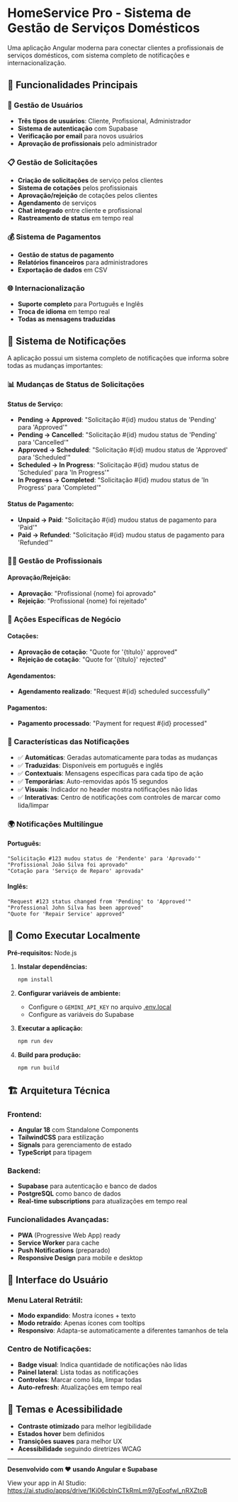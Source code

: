 # HomeService Pro - Sistema de Gestão de Serviços Domésticos

Uma aplicação Angular moderna para conectar clientes a profissionais de serviços domésticos, com sistema completo de notificações e internacionalização.

## 🎯 Funcionalidades Principais

### 👥 Gestão de Usuários

- **Três tipos de usuários**: Cliente, Profissional, Administrador
- **Sistema de autenticação** com Supabase
- **Verificação por email** para novos usuários
- **Aprovação de profissionais** pelo administrador

### 📋 Gestão de Solicitações

- **Criação de solicitações** de serviço pelos clientes
- **Sistema de cotações** pelos profissionais
- **Aprovação/rejeição** de cotações pelos clientes
- **Agendamento** de serviços
- **Chat integrado** entre cliente e profissional
- **Rastreamento de status** em tempo real

### 💰 Sistema de Pagamentos

- **Gestão de status de pagamento**
- **Relatórios financeiros** para administradores
- **Exportação de dados** em CSV

### 🌐 Internacionalização

- **Suporte completo** para Português e Inglês
- **Troca de idioma** em tempo real
- **Todas as mensagens traduzidas**

## 🔔 Sistema de Notificações

A aplicação possui um sistema completo de notificações que informa sobre todas as mudanças importantes:

### 📊 Mudanças de Status de Solicitações

#### Status de Serviço:

- **Pending → Approved**: "Solicitação #{id} mudou status de 'Pending' para 'Approved'"
- **Pending → Cancelled**: "Solicitação #{id} mudou status de 'Pending' para 'Cancelled'"
- **Approved → Scheduled**: "Solicitação #{id} mudou status de 'Approved' para 'Scheduled'"
- **Scheduled → In Progress**: "Solicitação #{id} mudou status de 'Scheduled' para 'In Progress'"
- **In Progress → Completed**: "Solicitação #{id} mudou status de 'In Progress' para 'Completed'"

#### Status de Pagamento:

- **Unpaid → Paid**: "Solicitação #{id} mudou status de pagamento para 'Paid'"
- **Paid → Refunded**: "Solicitação #{id} mudou status de pagamento para 'Refunded'"

### 👨‍🔧 Gestão de Profissionais

#### Aprovação/Rejeição:

- **Aprovação**: "Profissional {nome} foi aprovado"
- **Rejeição**: "Profissional {nome} foi rejeitado"

### 💼 Ações Específicas de Negócio

#### Cotações:

- **Aprovação de cotação**: "Quote for '{título}' approved"
- **Rejeição de cotação**: "Quote for '{título}' rejected"

#### Agendamentos:

- **Agendamento realizado**: "Request #{id} scheduled successfully"

#### Pagamentos:

- **Pagamento processado**: "Payment for request #{id} processed"

### 🎨 Características das Notificações

- ✅ **Automáticas**: Geradas automaticamente para todas as mudanças
- ✅ **Traduzidas**: Disponíveis em português e inglês
- ✅ **Contextuais**: Mensagens específicas para cada tipo de ação
- ✅ **Temporárias**: Auto-removidas após 15 segundos
- ✅ **Visuais**: Indicador no header mostra notificações não lidas
- ✅ **Interativas**: Centro de notificações com controles de marcar como lida/limpar

### 🌍 Notificações Multilíngue

#### Português:

```
"Solicitação #123 mudou status de 'Pendente' para 'Aprovado'"
"Profissional João Silva foi aprovado"
"Cotação para 'Serviço de Reparo' aprovada"
```

#### Inglês:

```
"Request #123 status changed from 'Pending' to 'Approved'"
"Professional John Silva has been approved"
"Quote for 'Repair Service' approved"
```

## 🚀 Como Executar Localmente

**Pré-requisitos:** Node.js

1. **Instalar dependências:**

   ```bash
   npm install
   ```

2. **Configurar variáveis de ambiente:**

   - Configure o `GEMINI_API_KEY` no arquivo [.env.local](.env.local)
   - Configure as variáveis do Supabase

3. **Executar a aplicação:**

   ```bash
   npm run dev
   ```

4. **Build para produção:**
   ```bash
   npm run build
   ```

## 🏗️ Arquitetura Técnica

### Frontend:

- **Angular 18** com Standalone Components
- **TailwindCSS** para estilização
- **Signals** para gerenciamento de estado
- **TypeScript** para tipagem

### Backend:

- **Supabase** para autenticação e banco de dados
- **PostgreSQL** como banco de dados
- **Real-time subscriptions** para atualizações em tempo real

### Funcionalidades Avançadas:

- **PWA** (Progressive Web App) ready
- **Service Worker** para cache
- **Push Notifications** (preparado)
- **Responsive Design** para mobile e desktop

## 📱 Interface do Usuário

### Menu Lateral Retrátil:

- **Modo expandido**: Mostra ícones + texto
- **Modo retraído**: Apenas ícones com tooltips
- **Responsivo**: Adapta-se automaticamente a diferentes tamanhos de tela

### Centro de Notificações:

- **Badge visual**: Indica quantidade de notificações não lidas
- **Painel lateral**: Lista todas as notificações
- **Controles**: Marcar como lida, limpar todas
- **Auto-refresh**: Atualizações em tempo real

## 🎨 Temas e Acessibilidade

- **Contraste otimizado** para melhor legibilidade
- **Estados hover** bem definidos
- **Transições suaves** para melhor UX
- **Acessibilidade** seguindo diretrizes WCAG

---

**Desenvolvido com ❤️ usando Angular e Supabase**

View your app in AI Studio: https://ai.studio/apps/drive/1Ki06cblnCTkRmLm97gEoqfwl_nRXZtoB
